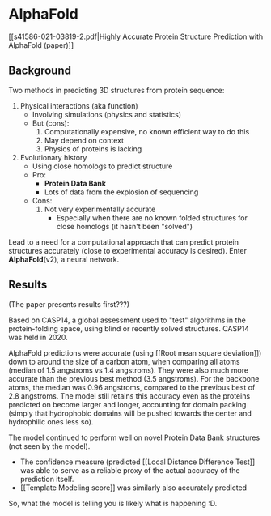 # AlphaFold

[[s41586-021-03819-2.pdf|Highly Accurate Protein Structure Prediction with AlphaFold (paper)]]

## Background
Two methods in predicting 3D structures from protein sequence:
1. Physical interactions (aka function)
	- Involving simulations (physics and statistics)
	- But (cons):
		1. Computationally expensive, no known efficient way to do this
		2. May depend on context
		3. Physics of proteins is lacking
2. Evolutionary history
	- Using close homologs to predict structure
	- Pro:
		- **Protein Data Bank**
		- Lots of data from the explosion of sequencing
	- Cons:
		1. Not very experimentally accurate
			- Especially when there are no known folded structures for close homologs (it hasn't been "solved")

Lead to a need for a computational approach that can predict protein structures accurately (close to experimental accuracy is desired). Enter **AlphaFold**(v2), a neural network.

## Results
(The paper presents results first???)

Based on CASP14, a global assessment used to "test" algorithms in the protein-folding space, using blind or recently solved structures. CASP14 was held in 2020.

AlphaFold predictions were accurate (using [[Root mean square deviation]]) down to around the size of a carbon atom, when comparing all atoms (median of 1.5 angstroms vs 1.4 angstroms). They were also much more accurate than the previous best method (3.5 angstroms). For the backbone atoms, the median was 0.96 angstroms, compared to the previous best of 2.8 angstroms. The model still retains this accuracy even as the proteins predicted on become larger and longer, accounting for domain packing (simply that hydrophobic domains will be pushed towards the center and hydrophilic ones less so).

The model continued to perform well on novel Protein Data Bank structures (not seen by the model). 
- The confidence measure (predicted [[Local Distance Difference Test]] was able to serve as a reliable proxy of the actual accuracy of the prediction itself.
- [[Template Modeling score]] was similarly also accurately predicted

So, what the model is telling you is likely what is happening :D.